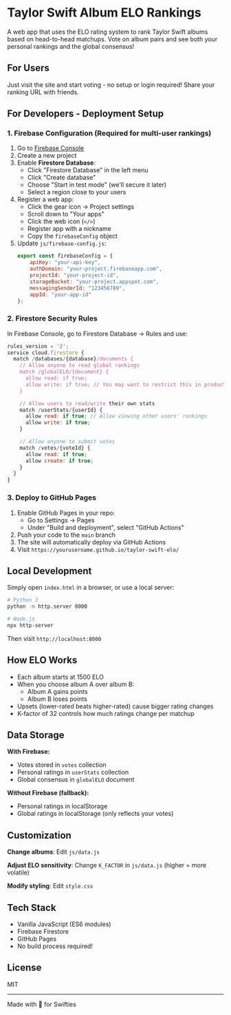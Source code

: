 # Taylor Swift Album ELO Rankings

A web app that uses the ELO rating system to rank Taylor Swift albums based on head-to-head matchups. Vote on album pairs and see both your personal rankings and the global consensus!

## For Users

Just visit the site and start voting - no setup or login required! Share your ranking URL with friends.

## For Developers - Deployment Setup

### 1. Firebase Configuration (Required for multi-user rankings)

1. Go to [Firebase Console](https://console.firebase.google.com/)
2. Create a new project
3. Enable **Firestore Database**:
   - Click "Firestore Database" in the left menu
   - Click "Create database"
   - Choose "Start in test mode" (we'll secure it later)
   - Select a region close to your users
4. Register a web app:
   - Click the gear icon → Project settings
   - Scroll down to "Your apps"
   - Click the web icon (`</>`)
   - Register app with a nickname
   - Copy the `firebaseConfig` object
5. Update `js/firebase-config.js`:
   ```javascript
   export const firebaseConfig = {
       apiKey: "your-api-key",
       authDomain: "your-project.firebaseapp.com",
       projectId: "your-project-id",
       storageBucket: "your-project.appspot.com",
       messagingSenderId: "123456789",
       appId: "your-app-id"
   };
   ```

### 2. Firestore Security Rules

In Firebase Console, go to Firestore Database → Rules and use:

```javascript
rules_version = '2';
service cloud.firestore {
  match /databases/{database}/documents {
    // Allow anyone to read global rankings
    match /globalELO/{document} {
      allow read: if true;
      allow write: if true; // You may want to restrict this in production
    }

    // Allow users to read/write their own stats
    match /userStats/{userId} {
      allow read: if true; // Allow viewing other users' rankings
      allow write: if true;
    }

    // Allow anyone to submit votes
    match /votes/{voteId} {
      allow read: if true;
      allow create: if true;
    }
  }
}
```

### 3. Deploy to GitHub Pages

1. Enable GitHub Pages in your repo:
   - Go to Settings → Pages
   - Under "Build and deployment", select "GitHub Actions"
2. Push your code to the `main` branch
3. The site will automatically deploy via GitHub Actions
4. Visit `https://yourusername.github.io/taylor-swift-elo/`

## Local Development

Simply open `index.html` in a browser, or use a local server:

```bash
# Python 3
python -m http.server 8000

# Node.js
npx http-server
```

Then visit `http://localhost:8000`

## How ELO Works

- Each album starts at 1500 ELO
- When you choose album A over album B:
  - Album A gains points
  - Album B loses points
- Upsets (lower-rated beats higher-rated) cause bigger rating changes
- K-factor of 32 controls how much ratings change per matchup

## Data Storage

**With Firebase:**
- Votes stored in `votes` collection
- Personal ratings in `userStats` collection
- Global consensus in `globalELO` document

**Without Firebase (fallback):**
- Personal ratings in localStorage
- Global ratings in localStorage (only reflects your votes)

## Customization

**Change albums**: Edit `js/data.js`

**Adjust ELO sensitivity**: Change `K_FACTOR` in `js/data.js` (higher = more volatile)

**Modify styling**: Edit `style.css`

## Tech Stack

- Vanilla JavaScript (ES6 modules)
- Firebase Firestore
- GitHub Pages
- No build process required!

## License

MIT

---

Made with 💜 for Swifties
